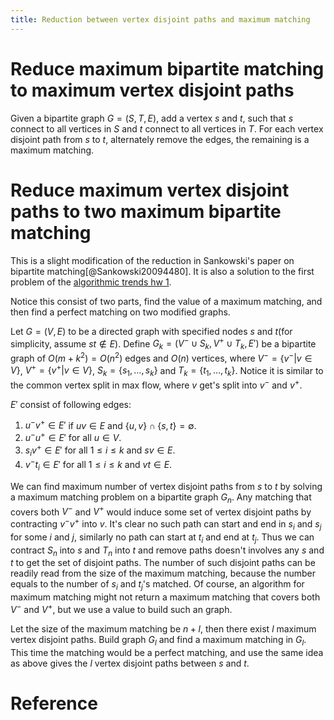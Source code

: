 ```yaml
---
title: Reduction between vertex disjoint paths and maximum matching 
---
```


# Reduce maximum bipartite matching to maximum vertex disjoint paths

Given a bipartite graph $G=(S,T,E)$, add a vertex $s$ and $t$, such that $s$ connect to all vertices in $S$ and $t$ connect to all vertices in $T$. For each vertex disjoint path from $s$ to $t$, alternately remove the edges, the remaining is a maximum matching.

# Reduce maximum vertex disjoint paths to two maximum bipartite matching
This is a slight modification of the reduction in Sankowski's paper on bipartite matching[@Sankowski20094480]. It is also a solution to the first problem of the [algorithmic trends hw 1](http://duch.mimuw.edu.pl/~sank/wordpress/wp-content/uploads/2014/03/homework1.pdf).

Notice this consist of two parts, find the value of a maximum matching, and then find a perfect matching on two modified graphs.

Let $G=(V,E)$ to be a directed graph with specified nodes $s$ and $t$(for simplicity, assume $st\not\in E$). Define $G_k=(V^- \cup S_k ,V^+ \cup T_k,E')$ be a bipartite graph of $O(m+k^2)=O(n^2)$ edges and $O(n)$ vertices, where $V^- = \{v^-|v\in V\}$, $V^+ = \{v^+|v\in V\}$, $S_k=\{s_1,\ldots,s_k\}$ and $T_k=\{t_1,\ldots,t_k\}$. Notice it is similar to the common vertex split in max flow, where $v$ get's split into $v^-$ and $v^+$.

$E'$ consist of following edges:

1. $u^-v^+\in E'$ if $uv\in E$ and $\{u,v\}\cap \{s,t\} = \emptyset$.
2. $u^-u^+\in E'$ for all $u\in V$.
3. $s_iv^+\in E'$ for all $1\leq i\leq k$ and $sv\in E$.
4. $v^-t_i\in E'$ for all $1\leq i\leq k$ and $vt\in E$.

We can find maximum number of vertex disjoint paths from $s$ to $t$ by solving a maximum matching problem on a bipartite graph $G_n$. Any matching that covers both $V^-$ and $V^+$ would induce some set of vertex disjoint paths by contracting $v^-v^+$ into $v$. It's clear no such path can start and end in $s_i$ and $s_j$ for some $i$ and $j$, similarly no path can start at $t_i$ and end at $t_j$. Thus we can contract $S_n$ into $s$ and $T_n$ into $t$ and remove paths doesn't involves any $s$ and $t$ to get the set of disjoint paths. The number of such disjoint paths can be readily read from the size of the maximum matching, because the number equals to the number of $s_i$ and $t_j$'s matched. Of course, an algorithm for maximum matching might not return a maximum matching that covers both $V^-$ and $V^+$, but we use a value to build such an graph.

Let the size of the maximum matching be $n+l$, then there exist $l$ maximum vertex disjoint paths. Build graph $G_l$ and find a maximum matching in $G_l$. This time the matching would be a perfect matching, and use the same idea as above gives the $l$ vertex disjoint paths between $s$ and $t$.

# Reference
